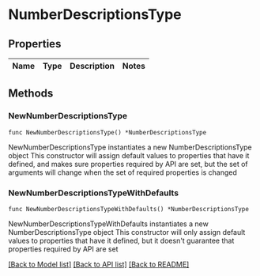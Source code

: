 # NumberDescriptionsType

## Properties

Name | Type | Description | Notes
------------ | ------------- | ------------- | -------------

## Methods

### NewNumberDescriptionsType

`func NewNumberDescriptionsType() *NumberDescriptionsType`

NewNumberDescriptionsType instantiates a new NumberDescriptionsType object
This constructor will assign default values to properties that have it defined,
and makes sure properties required by API are set, but the set of arguments
will change when the set of required properties is changed

### NewNumberDescriptionsTypeWithDefaults

`func NewNumberDescriptionsTypeWithDefaults() *NumberDescriptionsType`

NewNumberDescriptionsTypeWithDefaults instantiates a new NumberDescriptionsType object
This constructor will only assign default values to properties that have it defined,
but it doesn't guarantee that properties required by API are set


[[Back to Model list]](../README.md#documentation-for-models) [[Back to API list]](../README.md#documentation-for-api-endpoints) [[Back to README]](../README.md)


